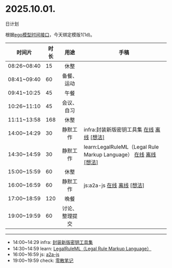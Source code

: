# 2025.10.01.
日计划

根据[ego模型时间接口](https://gitee.com/hyg/blog/blob/master/timeflow.md)，今天绑定模版1(1d)。

| 时间片 | 时长 | 用途 | 手稿 |
| --- | --- | :---: | --- |
| 08:26~08:40 | 15 | 休整 |  |
| 08:41~09:40 | 60 | 备餐、运动 |  |
| 09:41~10:25 | 45 | 午餐 |  |
| 10:26~11:10 | 45 | 会议、自习 |  |
| 11:11~13:58 | 168 | 休整 |  |
| 14:00~14:29 | 30 | 静默工作 | infra:封装新版密钥工具集 [在线](http://simp.ly/p/8t3vlk) [离线](../../draft/2025/20251001140000.md) <a href="mailto:huangyg@mars22.com?subject=关于2025.10.01.[infra:封装新版密钥工具集]任务&body=日期: 20251001%0D%0A序号: 5%0D%0A手稿:../../draft/2025/20251001140000.md%0D%0A---请勿修改邮件主题及以上内容 从下一行开始写您的想法---%0D%0A">[想法]</a> |
| 14:30~14:59 | 30 | 静默工作 | learn:LegalRuleML（Legal Rule Markup Language） [在线](http://simp.ly/p/5k9gJy) [离线](../../draft/2025/20251001143000.md) <a href="mailto:huangyg@mars22.com?subject=关于2025.10.01.[learn:LegalRuleML（Legal Rule Markup Language）]任务&body=日期: 20251001%0D%0A序号: 6%0D%0A手稿:../../draft/2025/20251001143000.md%0D%0A---请勿修改邮件主题及以上内容 从下一行开始写您的想法---%0D%0A">[想法]</a> |
| 15:00~15:59 | 60 | 休整 |  |
| 16:00~16:59 | 60 | 静默工作 | js:a2a-js [在线](http://simp.ly/p/4QDThK) [离线](../../draft/2025/20251001160000.md) <a href="mailto:huangyg@mars22.com?subject=关于2025.10.01.[js:a2a-js]任务&body=日期: 20251001%0D%0A序号: 8%0D%0A手稿:../../draft/2025/20251001160000.md%0D%0A---请勿修改邮件主题及以上内容 从下一行开始写您的想法---%0D%0A">[想法]</a> |
| 17:00~18:59 | 120 | 晚餐 |  |
| 19:00~19:59 | 60 | 讨论、整理提交 |  |

---

- 14:00~14:29	infra: [封装新版密钥工具集](../../draft/2025/20251001.01.md)
- 14:30~14:59	learn: [LegalRuleML（Legal Rule Markup Language）](../../draft/2025/20251001.02.md)
- 16:00~16:59	js: [a2a-js](../../draft/2025/20251001.03.md)
- 19:00~19:59	check: [零散笔记](../../draft/2025/20251001.04.md)
